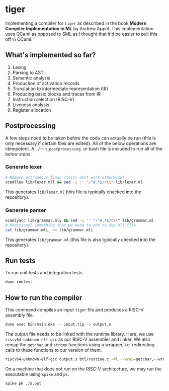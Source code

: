 # tiger

Implementing a compiler for `tiger` as described in the book **Modern Compiler Implementation in ML** by Andrew Appel. This implementation uses OCaml as opposed to SML as I thought that it'd be easier to pull this off in OCaml.

## What's implemented so far?
1. Lexing
2. Parsing to AST
3. Semantic analysis
4. Production of activation records
5. Translation to intermediate representation (IR)
6. Producing basic blocks and traces from IR
7. Instruction selection (RISC-V)
8. Liveness analysis
9. Register allocation

## Postprocessing
A few steps need to be taken before the code can actually be run (this is only necessary if certain files are edited). All of the below operations are idempotent. A `./run_postprocessing.sh` bash file is included to run all of the below steps.

### Generate lexer
```bash
# Remove extraneous lines (tests dont work otherwise)
ocamllex lib/lexer.mll && sed -i '' "/^#.*$/c\\" lib/lexer.ml
```

This generates `lib/lexer.ml` (this file is typically checked into the repository).

### Generate parser
```bash
ocamlyacc lib/grammar.mly && sed -i '' "/^#.*$/c\\" lib/grammar.ml
# Additional something that we need to add to the mli file
cat lib/grammar.mli_ >> lib/grammar.mli
```

This generates `lib/grammar.ml` (this file is also typically checked into the repository).

## Run tests
To run unit tests and integration tests
```bash
dune runtest
```
## How to run the compiler
This command compiles an input `tiger` file and produces a RISC-V assembly file.
```bash
dune exec bin/main.exe -- input.tig -o output.s
```

The output file needs to be linked with the runtime library. Here, we use `riscv64-unknown-elf-gcc` as our RISC-V assembler and linker. We also remap the `getchar` and `strcmp` functions using a wrapper, i.e. redirecting calls to these functions to our version of them.

```bash
riscv64-unknown-elf-gcc output.s btl/runtime.c -Wl,--wrap=getchar,--wrap=strcmp -o ./a.out
```

On a machine that does not run on the RISC-V architecture, we may run the executable using `spike` and `pk`.

```bash
spike pk ./a.out
```

